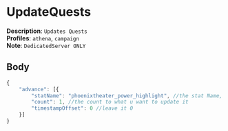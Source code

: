 # UpdateQuests

**Description**: `Updates Quests` \
**Profiles**: `athena`, `campaign` \
**Note**: `DedicatedServer ONLY`

## Body
```js
{
    "advance": [{
        "statName": "phoenixtheater_power_highlight", //the stat Name, e.g phoenixtheater_power_highlight
        "count": 1, //the count to what u want to update it
        "timestampOffset": 0 //leave it 0
    }]
}
```
